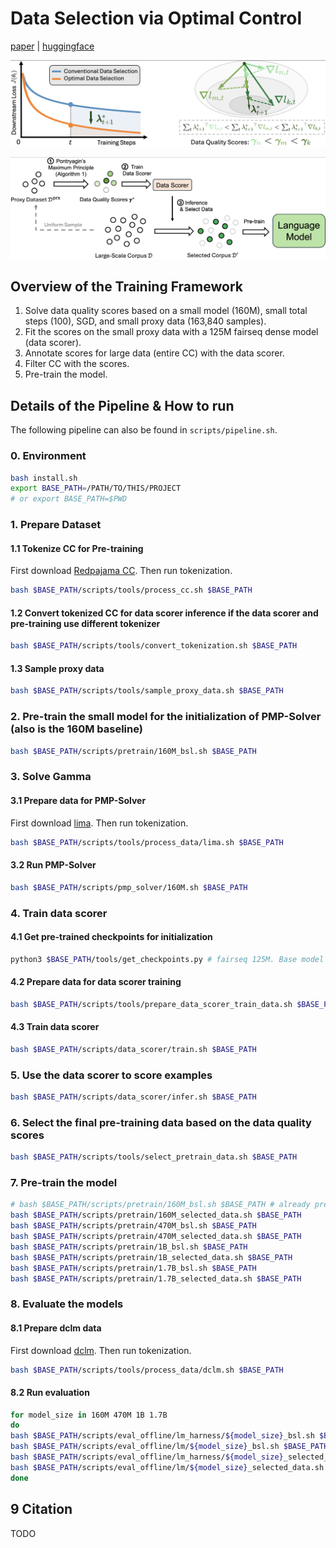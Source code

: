 # Data Selection via Optimal Control

[paper]() | [huggingface]()

![Theory](./figures/theory.png "Theory Overview")

![Method](./figures/method.png "Training Framework")

## Overview of the Training Framework
1. Solve data quality scores based on a small model (160M), small total steps (100), SGD, and small proxy data (163,840 samples).
2. Fit the scores on the small proxy data with a 125M fairseq dense model (data scorer).
3. Annotate scores for large data (entire CC) with the data scorer.
4. Filter CC with the scores.
5. Pre-train the model.

## Details of the Pipeline & How to run
The following pipeline can also be found in `scripts/pipeline.sh`.
### 0. Environment
```bash
bash install.sh
export BASE_PATH=/PATH/TO/THIS/PROJECT
# or export BASE_PATH=$PWD
```
### 1. Prepare Dataset
#### 1.1 Tokenize CC for Pre-training
First download [Redpajama CC](https://huggingface.co/datasets/togethercomputer/RedPajama-Data-1T). Then run tokenization.
```bash
bash $BASE_PATH/scripts/tools/process_cc.sh $BASE_PATH
```
#### 1.2 Convert tokenized CC for data scorer inference if the data scorer and pre-training use different tokenizer
```bash
bash $BASE_PATH/scripts/tools/convert_tokenization.sh $BASE_PATH
```
#### 1.3 Sample proxy data
```bash
bash $BASE_PATH/scripts/tools/sample_proxy_data.sh $BASE_PATH
```
### 2. Pre-train the small model for the initialization of PMP-Solver (also is the 160M baseline)
```bash
bash $BASE_PATH/scripts/pretrain/160M_bsl.sh $BASE_PATH
```
### 3. Solve Gamma
#### 3.1 Prepare data for PMP-Solver
First download [lima](https://huggingface.co/datasets/GAIR/lima). Then run tokenization.
```bash
bash $BASE_PATH/scripts/tools/process_data/lima.sh $BASE_PATH
```
#### 3.2 Run PMP-Solver
```bash
bash $BASE_PATH/scripts/pmp_solver/160M.sh $BASE_PATH
```

### 4. Train data scorer
#### 4.1 Get pre-trained checkpoints for initialization
```bash
python3 $BASE_PATH/tools/get_checkpoints.py # fairseq 125M. Base model of the data scorer
```
#### 4.2 Prepare data for data scorer training
```bash
bash $BASE_PATH/scripts/tools/prepare_data_scorer_train_data.sh $BASE_PATH
```
#### 4.3 Train data scorer
```bash
bash $BASE_PATH/scripts/data_scorer/train.sh $BASE_PATH
```

### 5. Use the data scorer to score examples
```bash
bash $BASE_PATH/scripts/data_scorer/infer.sh $BASE_PATH
```

### 6. Select the final pre-training data based on the data quality scores
```bash
bash $BASE_PATH/scripts/tools/select_pretrain_data.sh $BASE_PATH
```

### 7. Pre-train the model
```bash
# bash $BASE_PATH/scripts/pretrain/160M_bsl.sh $BASE_PATH # already pre-trained
bash $BASE_PATH/scripts/pretrain/160M_selected_data.sh $BASE_PATH
bash $BASE_PATH/scripts/pretrain/470M_bsl.sh $BASE_PATH
bash $BASE_PATH/scripts/pretrain/470M_selected_data.sh $BASE_PATH
bash $BASE_PATH/scripts/pretrain/1B_bsl.sh $BASE_PATH
bash $BASE_PATH/scripts/pretrain/1B_selected_data.sh $BASE_PATH
bash $BASE_PATH/scripts/pretrain/1.7B_bsl.sh $BASE_PATH
bash $BASE_PATH/scripts/pretrain/1.7B_selected_data.sh $BASE_PATH
```

### 8. Evaluate the models
#### 8.1 Prepare dclm data
First download [dclm](https://github.com/mlfoundations/dclm/). Then run tokenization.
```bash
bash $BASE_PATH/scripts/tools/process_data/dclm.sh $BASE_PATH
```
#### 8.2 Run evaluation
```bash
for model_size in 160M 470M 1B 1.7B
do
bash $BASE_PATH/scripts/eval_offline/lm_harness/${model_size}_bsl.sh $BASE_PATH
bash $BASE_PATH/scripts/eval_offline/lm/${model_size}_bsl.sh $BASE_PATH
bash $BASE_PATH/scripts/eval_offline/lm_harness/${model_size}_selected_data.sh $BASE_PATH
bash $BASE_PATH/scripts/eval_offline/lm/${model_size}_selected_data.sh $BASE_PATH
done
```


## 9 Citation
TODO